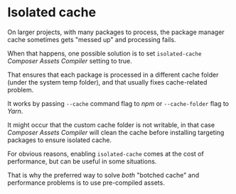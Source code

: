 # Isolated cache

On larger projects, with many packages to process, the package manager cache sometimes  gets "messed up" and processing fails.

When that happens, one possible solution is to set `isolated-cache` _Composer Assets Compiler_ setting to true.

That ensures that each package is processed in a different cache folder (under the system temp folder), and that usually fixes cache-related problem.

It works by passing `--cache` command flag to _npm_ or `--cache-folder` flag to _Yarn_.

It might occur that the custom cache folder is not writable, in that case _Composer Assets Compiler_ will clean the cache before installing targeting packages to ensure isolated cache.

For obvious reasons, enabling `isolated-cache` comes at the cost of performance, but can be useful in some situations.

That is why the preferred way to solve *both* "botched cache" and performance problems is to use pre-compiled assets.
